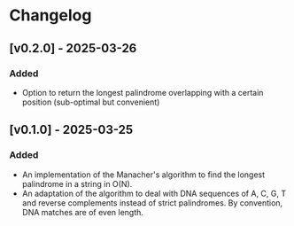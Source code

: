 # Changelog

## [v0.2.0] - 2025-03-26

### Added 

- Option to return the longest palindrome overlapping with a certain position (sub-optimal but convenient)

## [v0.1.0] - 2025-03-25

### Added

- An implementation of the Manacher's algorithm to find the longest palindrome in a string in O(N).
- An adaptation of the algorithm to deal with DNA sequences of A, C, G, T and reverse complements instead of strict palindromes. By convention, DNA matches are of even length.
